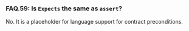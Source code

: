 ### <a name="Faq-gsl-expects"></a>FAQ.59: Is `Expects` the same as `assert`?

No. It is a placeholder for language support for contract preconditions.

